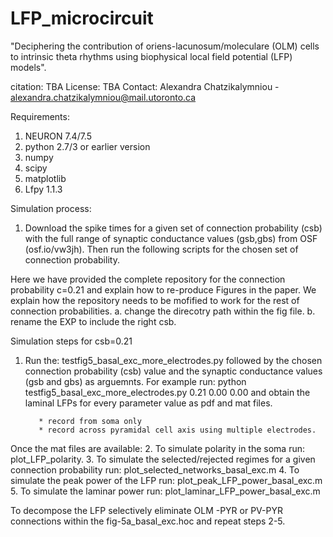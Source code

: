 # LFP_microcircuit

"Deciphering the contribution of oriens-lacunosum/moleculare (OLM) cells
to intrinsic theta rhythms using biophysical local field potential (LFP) models". 

citation: TBA
License: TBA
Contact: Alexandra Chatzikalymniou - alexandra.chatzikalymniou@mail.utoronto.ca

Requirements:

1. NEURON 7.4/7.5 
2. python 2.7/3 or earlier version
3. numpy
4. scipy 
5. matplotlib  
6. Lfpy 1.1.3

Simulation process:

1. Download the spike times for a given set of connection probability (csb) with the full range of synaptic conductance values (gsb,gbs) from OSF (osf.io/vw3jh). Then run the following scripts for the chosen set of connection probability. 

Here we have provided the complete repository for the connection probability c=0.21 and explain how to re-produce Figures in the paper. We explain how the repository needs to be mofified to work for the rest of connection probabilities.
         a. change the direcotry path within the fig file. 
         b. rename the EXP to include the right csb.


Simulation steps for csb=0.21

1. Run the: testfig5_basal_exc_more_electrodes.py followed by the chosen connection probability (csb) value and the synaptic conductance values (gsb and gbs) as arguemnts. 
For example run: python testfig5_basal_exc_more_electrodes.py 0.21 0.00 0.00
and obtain the laminal LFPs for every parameter value as pdf and mat files. 

          * record from soma only 
          * record across pyramidal cell axis using multiple electrodes.          

Once the mat files are available:
2. To simulate polarity in the soma run: plot_LFP_polarity.
3. To simulate the selected/rejected regimes for a given connection probability run: plot_selected_networks_basal_exc.m 
4. To simulate the peak power of the LFP run: plot_peak_LFP_power_basal_exc.m
5. To simulate the laminar power run: plot_laminar_LFP_power_basal_exc.m

To decompose the LFP selectively eliminate OLM -PYR or PV-PYR connections within the fig-5a_basal_exc.hoc and repeat steps 2-5. 

